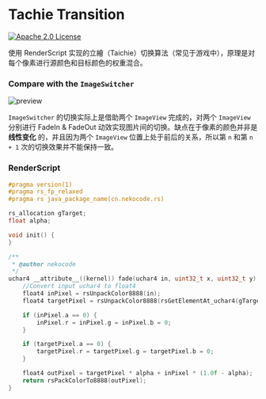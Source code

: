 # Tachie Transition
[![Apache 2.0 License](https://img.shields.io/badge/license-Apache%202.0-blue.svg?style=flat)](http://www.apache.org/licenses/LICENSE-2.0.html)

使用 RenderScript 实现的立繪（Taichie）切换算法（常见于游戏中），原理是对每个像素进行源颜色和目标颜色的权重混合。

### Compare with the `ImageSwitcher`
![preview](art/cmp.gif)

`ImageSwitcher` 的切换实际上是借助两个 `ImageView` 完成的，对两个 `ImageView` 分别进行 FadeIn & FadeOut 动效实现图片间的切换。缺点在于像素的颜色并非是 **线性变化** 的，并且因为两个 `ImageView` 位置上处于前后的关系，所以第 `n` 和第 `n + 1` 次的切换效果并不能保持一致。

### RenderScript
```c
#pragma version(1)
#pragma rs_fp_relaxed
#pragma rs java_package_name(cn.nekocode.rs)

rs_allocation gTarget;
float alpha;

void init() {
}

/**
 * @author nekocode
 */
uchar4 __attribute__((kernel)) fade(uchar4 in, uint32_t x, uint32_t y) {
    //Convert input uchar4 to float4
    float4 inPixel = rsUnpackColor8888(in);
    float4 targetPixel = rsUnpackColor8888(rsGetElementAt_uchar4(gTarget, x, y));

    if (inPixel.a == 0) {
        inPixel.r = inPixel.g = inPixel.b = 0;
    }

    if (targetPixel.a == 0) {
        targetPixel.r = targetPixel.g = targetPixel.b = 0;
    }

    float4 outPixel = targetPixel * alpha + inPixel * (1.0f - alpha);
    return rsPackColorTo8888(outPixel);
}
```
